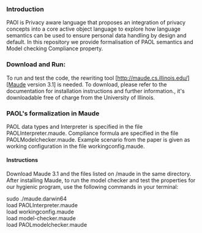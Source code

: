 ### Introduction

PAOl is Privacy aware language that proposes an integration of privacy concepts into a core active object language to explore how language semantics can be used to ensure personal data handling by design and default. In this repository we provide formalisation  of PAOL semantics and Model checking Compliance property. 

### Download and Run:

To run and test the code, the rewriting tool [http://maude.cs.illinois.edu/][Maude version 3.1] is needed. To download, please refer to the documentation for installation instructions and further information., it's downloadable free of charge from the University of Illinois.



### PAOL's formalization in Maude

PAOL data types and Interpreter is specified in the file PAOLInterpreter.maude. Compliance formula are specified in the file PAOLModelchecker.maude. Example scenario from the paper is given as working configuration in the file workingconfig.maude.

#### Instructions

Download Maude 3.1 and the files listed on /maude in the same directory. After installing Maude, to run the model checker and test the properties for our hygienic program, use the following commands in your terminal:

sudo ./maude.darwin64  <br> 
load PAOLInterpreter.maude <br>
load workingconfig.maude <br>
load model-checker.maude <br>
load PAOLmodelchecker.maude <br>
